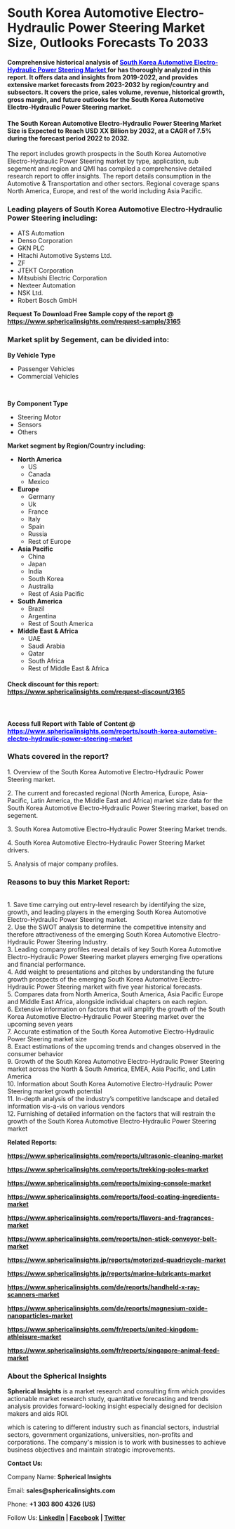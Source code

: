 <h1 class="news-post-title">South Korea Automotive Electro-Hydraulic Power Steering Market Size,&nbsp;Outlooks Forecasts To 2033</h1>
<p><strong>Comprehensive historical analysis of <a href="https://www.sphericalinsights.com/reports/south-korea-automotive-electro-hydraulic-power-steering-market" target="_blank"><span style="color: #0000ff;">South Korea Automotive Electro-Hydraulic Power Steering Market</span> </a>for has thoroughly analyzed in this report. It offers data and insights from 2019-2022, and provides extensive market forecasts from 2023-2032 by region/country and subsectors. It covers the price, sales volume, revenue, historical growth, gross margin, and future outlooks for the South Korea Automotive Electro-Hydraulic Power Steering market.</strong></p>
<h4><strong>The South Korean Automotive Electro-Hydraulic Power Steering Market Size is Expected to Reach USD XX Billion by 2032, at a CAGR of 7.5% during the forecast period 2022 to 2032.</strong></h4>
<p>The report includes growth prospects in the South Korea Automotive Electro-Hydraulic Power Steering market by type, application, sub segement and region and QMI has compiled a comprehensive detailed research report to offer insights. The report details consumption in the Automotive &amp; Transportation and other sectors. Regional coverage spans North America, Europe, and rest of the world including Asia Pacific.</p>
<h3><strong>Leading players of South Korea Automotive Electro-Hydraulic Power Steering including:</strong></h3>
<ul>
<li>ATS Automation</li>
<li>Denso Corporation</li>
<li>GKN PLC</li>
<li>Hitachi Automotive Systems Ltd.</li>
<li>ZF</li>
<li>JTEKT Corporation</li>
<li>Mitsubishi Electric Corporation</li>
<li>Nexteer Automation</li>
<li>NSK Ltd.</li>
<li>Robert Bosch GmbH</li>
</ul>
<p><strong>Request To Download Free Sample copy of the report @ <a href="https://www.sphericalinsights.com/request-sample/3165" target="_blank">https://www.sphericalinsights.com/request-sample/3165</a></strong></p>
<h3><strong>Market split by Segement, can be divided into:</strong></h3>
<p><strong>By&nbsp;</strong><strong>Vehicle</strong><strong>&nbsp;Type</strong></p>
<ul>
<li>Passenger Vehicles</li>
<li>Commercial Vehicles</li>
</ul>
<p>&nbsp;</p>
<p><strong>By Component Type</strong></p>
<ul>
<li>Steering Motor</li>
<li>Sensors</li>
<li>Others</li>
</ul>
<p><strong>Market segment by Region/Country including:</strong></p>
<ul>
<li><strong>North America</strong>
<ul>
<li>US</li>
<li>Canada</li>
<li>Mexico</li>
</ul>
</li>
<li><strong>Europe</strong>
<ul>
<li>Germany</li>
<li>Uk</li>
<li>France</li>
<li>Italy</li>
<li>Spain</li>
<li>Russia</li>
<li>Rest of Europe</li>
</ul>
</li>
<li><strong>Asia Pacific</strong>
<ul>
<li>China</li>
<li>Japan</li>
<li>India</li>
<li>South Korea</li>
<li>Australia</li>
<li>Rest of Asia Pacific</li>
</ul>
</li>
<li><strong>South America</strong>
<ul>
<li>Brazil</li>
<li>Argentina</li>
<li>Rest of South America</li>
</ul>
</li>
<li><strong>Middle East &amp; Africa</strong>
<ul>
<li>UAE</li>
<li>Saudi Arabia</li>
<li>Qatar</li>
<li>South Africa</li>
<li>Rest of Middle East &amp; Africa</li>
</ul>
</li>
</ul>
<h4>Check discount for this report: <a href="https://www.sphericalinsights.com/request-discount/3165" target="_blank">https://www.sphericalinsights.com/request-discount/3165</a></h4>
<p>&nbsp;</p>
<h4>Access full Report with Table of Content @ <span style="color: #0000ff;"><a style="color: #0000ff;" href="https://www.sphericalinsights.com/reports/south-korea-automotive-electro-hydraulic-power-steering-market" target="_blank">https://www.sphericalinsights.com/reports/south-korea-automotive-electro-hydraulic-power-steering-market</a></span></h4>
<h3><strong>Whats covered in the report?</strong></h3>
<p>1. Overview of the South Korea Automotive Electro-Hydraulic Power Steering market.</p>
<p>2. The current and forecasted regional (North America, Europe, Asia-Pacific, Latin America, the Middle East and Africa) market size data for the South Korea Automotive Electro-Hydraulic Power Steering market, based on segement.</p>
<p>3. South Korea Automotive Electro-Hydraulic Power Steering Market trends.</p>
<p>4. South Korea Automotive Electro-Hydraulic Power Steering Market drivers.</p>
<p>5. Analysis of major company profiles.</p>
<h3><strong>Reasons to buy this Market Report:</strong></h3>
<p><br /> 1. Save time carrying out entry-level research by identifying the size, growth, and leading players in the emerging South Korea Automotive Electro-Hydraulic Power Steering market.<br /> 2. Use the SWOT analysis to determine the competitive intensity and therefore attractiveness of the emerging South Korea Automotive Electro-Hydraulic Power Steering Industry.<br /> 3. Leading company profiles reveal details of key South Korea Automotive Electro-Hydraulic Power Steering market players emerging five operations and financial performance.<br /> 4. Add weight to presentations and pitches by understanding the future growth prospects of the emerging South Korea Automotive Electro-Hydraulic Power Steering market with five year historical forecasts.<br /> 5. Compares data from North America, South America, Asia Pacific Europe and Middle East Africa, alongside individual chapters on each region.<br /> 6. Extensive information on factors that will amplify the growth of the South Korea Automotive Electro-Hydraulic Power Steering market over the upcoming seven years<br /> 7. Accurate estimation of the South Korea Automotive Electro-Hydraulic Power Steering market size <br /> 8. Exact estimations of the upcoming trends and changes observed in the consumer behavior <br /> 9. Growth of the South Korea Automotive Electro-Hydraulic Power Steering market across the North &amp; South America, EMEA, Asia Pacific, and Latin America<br /> 10. Information about South Korea Automotive Electro-Hydraulic Power Steering market growth potential<br /> 11. In-depth analysis of the industry&rsquo;s competitive landscape and detailed information vis-a-vis on various vendors<br /> 12. Furnishing of detailed information on the factors that will restrain the growth of the South Korea Automotive Electro-Hydraulic Power Steering market</p>
<p><strong>Related Reports:</strong></p>
<p><strong><a href="https://www.sphericalinsights.com/reports/ultrasonic-cleaning-market">https://www.sphericalinsights.com/reports/ultrasonic-cleaning-market</a> </strong></p>
<p><strong><a href="https://www.sphericalinsights.com/reports/trekking-poles-market">https://www.sphericalinsights.com/reports/trekking-poles-market</a> </strong></p>
<p><strong><a href="https://www.sphericalinsights.com/reports/mixing-console-market">https://www.sphericalinsights.com/reports/mixing-console-market</a> </strong></p>
<p><strong><a href="https://www.sphericalinsights.com/reports/food-coating-ingredients-market">https://www.sphericalinsights.com/reports/food-coating-ingredients-market</a> </strong></p>
<p><strong><a href="https://www.sphericalinsights.com/reports/flavors-and-fragrances-market">https://www.sphericalinsights.com/reports/flavors-and-fragrances-market</a> </strong></p>
<p><strong><a href="https://www.sphericalinsights.com/reports/non-stick-conveyor-belt-market">https://www.sphericalinsights.com/reports/non-stick-conveyor-belt-market</a></strong></p>
<p><strong><a href="https://www.sphericalinsights.jp/reports/motorized-quadricycle-market">https://www.sphericalinsights.jp/reports/motorized-quadricycle-market</a> </strong></p>
<p><strong><a href="https://www.sphericalinsights.jp/reports/marine-lubricants-market">https://www.sphericalinsights.jp/reports/marine-lubricants-market</a></strong></p>
<p><strong><a href="https://www.sphericalinsights.com/de/reports/handheld-x-ray-scanners-market">https://www.sphericalinsights.com/de/reports/handheld-x-ray-scanners-market</a> </strong></p>
<p><strong><a href="https://www.sphericalinsights.com/de/reports/magnesium-oxide-nanoparticles-market">https://www.sphericalinsights.com/de/reports/magnesium-oxide-nanoparticles-market</a> </strong></p>
<p><strong><a href="https://www.sphericalinsights.com/fr/reports/united-kingdom-athleisure-market">https://www.sphericalinsights.com/fr/reports/united-kingdom-athleisure-market</a> </strong></p>
<p><strong><a href="https://www.sphericalinsights.com/fr/reports/singapore-animal-feed-market">https://www.sphericalinsights.com/fr/reports/singapore-animal-feed-market</a> </strong></p>
<h3><strong>About the Spherical Insights</strong></h3>
<p><strong>Spherical Insights</strong> is a market research and consulting firm which provides actionable market research study, quantitative forecasting and trends analysis provides forward-looking insight especially designed for decision makers and aids ROI.</p>
<p>which is catering to different industry such as financial sectors, industrial sectors, government organizations, universities, non-profits and corporations. The company's mission is to work with businesses to achieve business objectives and maintain strategic improvements.</p>
<p><strong>Contact Us:</strong></p>
<p>Company Name: <strong>Spherical Insights</strong></p>
<p>Email: <strong>sales@sphericalinsights.com</strong></p>
<p>Phone: <strong>+1 303 800 4326 (US)</strong></p>
<p>Follow Us: <strong><a href="https://www.linkedin.com/company/spherical-insight/"><u>LinkedIn</u></a> | <a href="https://www.facebook.com/sphericalinsights22"><u>Facebook</u></a> | <a href="https://twitter.com/SInsights_US"><u>Twitter</u></a></strong></p>
